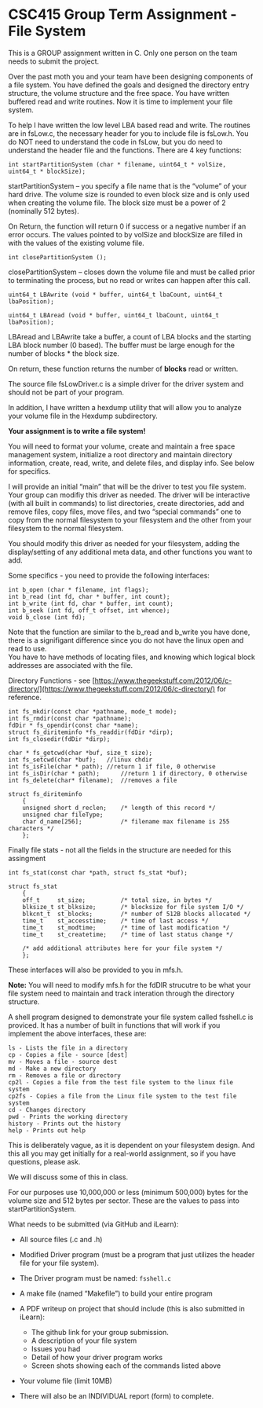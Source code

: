 # CSC415 Group Term Assignment - File System

This is a GROUP assignment written in C.  Only one person on the team needs to submit the project.

Over the past moth you and your team have been designing components of a file system.  You have defined the goals and designed the directory entry structure, the volume structure and the free space.  You have written buffered read and write routines.  Now it is time to implement your file system.  

To help I have written the low level LBA based read and write.  The routines are in fsLow.c, the necessary header for you to include file is fsLow.h.  You do NOT need to understand the code in fsLow, but you do need to understand the header file and the functions.  There are 4 key functions:

```
int startPartitionSystem (char * filename, uint64_t * volSize, uint64_t * blockSize);
```

startPartitionSystem – you specify a file name that is the “volume” of your hard drive.  The volume size is rounded to even block size and is only used when creating the volume file.  The block size must be a power of 2 (nominally 512 bytes).  

On Return, the function will return 0 if success or a negative number if an error occurs.  The values pointed to by volSize and blockSize are filled in with the values of the existing volume file.


`int closePartitionSystem ();`

closePartitionSystem – closes down the volume file and must be called prior to terminating the process, but no read or writes can happen after this call.


`uint64_t LBAwrite (void * buffer, uint64_t lbaCount, uint64_t lbaPosition);`

`uint64_t LBAread (void * buffer, uint64_t lbaCount, uint64_t lbaPosition);`

LBAread and LBAwrite take a buffer, a count of LBA blocks and the starting LBA block number (0 based).  The buffer must be large enough for the number of blocks * the block size.

On return, these function returns the number of **blocks** read or written.


The source file fsLowDriver.c is a simple driver for the driver system and should not be part of your program.

In addition, I have written a hexdump utility that will allow you to analyze your volume file in the Hexdump subdirectory.

**Your assignment is to write a file system!** 

You will need to format your volume, create and maintain a free space management system, initialize a root directory and maintain directory information, create, read, write, and delete files, and display info.  See below for specifics.

I will provide an initial “main” that will be the driver to test you file system.  Your group can modifiy this driver as needed.   The driver will be interactive (with all built in commands) to list directories, create directories, add and remove files, copy files, move files, and two “special commands” one to copy from the normal filesystem to your filesystem and the other from your filesystem to the normal filesystem.

You should modify this driver as needed for your filesystem, adding the display/setting of any additional meta data, and other functions you want to add.

Some specifics - you need to provide the following interfaces:

```
int b_open (char * filename, int flags);
int b_read (int fd, char * buffer, int count);
int b_write (int fd, char * buffer, int count);
int b_seek (int fd, off_t offset, int whence);
void b_close (int fd);

```

Note that the function are similar to the b_read and b_write you have done, there is a signifigant difference since you do not have the linux open and read to use.  
You have to have methods of locating files, and knowing which logical block addresses are associated with the file.

Directory Functions - see [https://www.thegeekstuff.com/2012/06/c-directory/](https://www.thegeekstuff.com/2012/06/c-directory/) for reference.

```
int fs_mkdir(const char *pathname, mode_t mode);
int fs_rmdir(const char *pathname);
fdDir * fs_opendir(const char *name);
struct fs_diriteminfo *fs_readdir(fdDir *dirp);
int fs_closedir(fdDir *dirp);

char * fs_getcwd(char *buf, size_t size);
int fs_setcwd(char *buf);   //linux chdir
int fs_isFile(char * path);	//return 1 if file, 0 otherwise
int fs_isDir(char * path);		//return 1 if directory, 0 otherwise
int fs_delete(char* filename);	//removes a file

struct fs_diriteminfo
	{
    unsigned short d_reclen;    /* length of this record */
    unsigned char fileType;    
    char d_name[256]; 			/* filename max filename is 255 characters */
	};
```
Finally file stats - not all the fields in the structure are needed for this assingment

```
int fs_stat(const char *path, struct fs_stat *buf);

struct fs_stat
	{
	off_t     st_size;    		/* total size, in bytes */
	blksize_t st_blksize; 		/* blocksize for file system I/O */
	blkcnt_t  st_blocks;  		/* number of 512B blocks allocated */
	time_t    st_accesstime;   	/* time of last access */
	time_t    st_modtime;   	/* time of last modification */
	time_t    st_createtime;   	/* time of last status change */
	
	/* add additional attributes here for your file system */
	};

```

These interfaces will also be provided to you in mfs.h.

**Note:** You will need to modify mfs.h for the fdDIR strucutre to be what your file system need to maintain and track interation through the directory structure.

A shell program designed to demonstrate your file system called fsshell.c is proviced.  It has a number of built in functions that will work if you implement the above interfaces, these are:
```
ls - Lists the file in a directory
cp - Copies a file - source [dest]
mv - Moves a file - source dest
md - Make a new directory
rm - Removes a file or directory
cp2l - Copies a file from the test file system to the linux file system
cp2fs - Copies a file from the Linux file system to the test file system
cd - Changes directory
pwd - Prints the working directory
history - Prints out the history
help - Prints out help
```


This is deliberately vague, as it is dependent on your filesystem design.  And this all you may get initially for a real-world assignment, so if you have questions, please ask.

We will discuss some of this in class.

For our purposes use 10,000,000 or less (minimum 500,000) bytes for the volume size and 512 bytes per sector.  These are the values to pass into startPartitionSystem.

What needs to be submitted (via GitHub and iLearn):

* 	All source files (.c and .h)
* 	Modified Driver program (must be a program that just utilizes the header file for your file system).
* 	The Driver program must be named:  `fsshell.c`
* 	A make file (named “Makefile”) to build your entire program
 
* A PDF writeup on project that should include (this is also submitted in iLearn):
	* The github link for your group submission.
	* A description of your file system
	* Issues you had
	* Detail of how your driver program works
	* Screen shots showing each of the commands listed above
* 	Your volume file (limit 10MB)
*  There will also be an INDIVIDUAL report (form) to complete.




